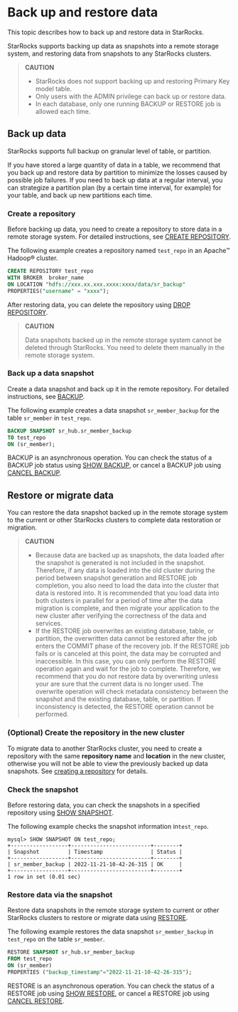 # Back up and restore data

This topic describes how to back up and restore data in StarRocks.

StarRocks supports backing up data as snapshots into a remote storage system, and restoring data from snapshots to any StarRocks clusters.

> **CAUTION**
>
> - StarRocks does not support backing up and restoring Primary Key model table.
> - Only users with the ADMIN privilege can back up or restore data.
> - In each database, only one running BACKUP or RESTORE job is allowed each time.

## Back up data

StarRocks supports full backup on granular level of table, or partition.

If you have stored a large quantity of data in a table, we recommend that you back up and restore data by partition to minimize the losses caused by possible job failures. If you need to back up data at a regular interval, you can strategize a partition plan (by a certain time interval, for example) for your table, and back up new partitions each time.

### Create a repository

Before backing up data, you need to create a repository to store data in a remote storage system. For detailed instructions, see [CREATE REPOSITORY](../sql-reference/sql-statements/data-definition/CREATE%20REPOSITORY.md).

The following example creates a repository named `test_repo` in an Apache™ Hadoop® cluster.

```SQL
CREATE REPOSITORY test_repo
WITH BROKER  broker_name
ON LOCATION "hdfs://xxx.xx.xxx.xxxx:xxxx/data/sr_backup"
PROPERTIES("username" = "xxxx");
```

After restoring data, you can delete the repository using [DROP REPOSITORY](../sql-reference/sql-statements/data-definition/DROP%20REPOSITORY.md).

> **CAUTION**
>
> Data snapshots backed up in the remote storage system cannot be deleted through StarRocks. You need to delete them manually in the remote storage system.

### Back up a data snapshot

Create a data snapshot and back up it in the remote repository. For detailed instructions, see [BACKUP](../sql-reference/sql-statements/data-definition/BACKUP.md).

The following example creates a data snapshot `sr_member_backup` for the table `sr_member` in `test_repo`.

```SQL
BACKUP SNAPSHOT sr_hub.sr_member_backup
TO test_repo
ON (sr_member);
```

BACKUP is an asynchronous operation. You can check the status of a BACKUP job status using [SHOW BACKUP](../sql-reference/sql-statements/data-manipulation/SHOW%20BACKUP.md), or cancel a BACKUP job using [CANCEL BACKUP](../sql-reference/sql-statements/data-definition/CANCEL%20BACKUP.md).

## Restore or migrate data

You can restore the data snapshot backed up in the remote storage system to the current or other StarRocks clusters to complete data restoration or migration.

> **CAUTION**
>
> - Because data are backed up as snapshots, the data loaded after the snapshot is generated is not included in the snapshot. Therefore, if any data is loaded into the old cluster during the period between snapshot generation and RESTORE job completion, you also need to load the data into the cluster that data is restored into. It is recommended that you load data into both clusters in parallel for a period of time after the data migration is complete, and then migrate your application to the new cluster after verifying the correctness of the data and services.
> - If the RESTORE job overwrites an existing database, table, or partition, the overwritten data cannot be restored after the job enters the COMMIT phase of the recovery job. If the RESTORE job fails or is canceled at this point, the data may be corrupted and inaccessible. In this case, you can only perform the RESTORE operation again and wait for the job to complete. Therefore, we recommend that you do not restore data by overwriting unless your are sure that the current data is no longer used. The overwrite operation will check metadata consistency between the snapshot and the existing database, table, or partition. If inconsistency is detected, the RESTORE operation cannot be performed.

### (Optional) Create the repository in the new cluster

To migrate data to another StarRocks cluster, you need to create a repository with the same **repository name** and **location** in the new cluster, otherwise you will not be able to view the previously backed up data snapshots. See [creating a repository](#create-a-repository) for details.

### Check the snapshot

Before restoring data, you can check the snapshots in a specified repository using [SHOW SNAPSHOT](../sql-reference/sql-statements/data-manipulation/SHOW%20SNAPSHOT.md).

The following example checks the snapshot information in`test_repo`.

```Plain
mysql> SHOW SNAPSHOT ON test_repo;
+------------------+-------------------------+--------+
| Snapshot         | Timestamp               | Status |
+------------------+-------------------------+--------+
| sr_member_backup | 2022-11-21-10-42-26-315 | OK     |
+------------------+-------------------------+--------+
1 row in set (0.01 sec)
```

### Restore data via the snapshot

Restore data snapshots in the remote storage system to current or other StarRocks clusters to restore or migrate data using [RESTORE](../sql-reference/sql-statements/data-definition/RESTORE.md).

The following example restores the data snapshot `sr_member_backup` in `test_repo` on the table `sr_member`.

```SQL
RESTORE SNAPSHOT sr_hub.sr_member_backup
FROM test_repo
ON (sr_member)
PROPERTIES ("backup_timestamp"="2022-11-21-10-42-26-315");
```

RESTORE is an asynchronous operation. You can check the status of a RESTORE job using [SHOW RESTORE](../sql-reference/sql-statements/data-manipulation/SHOW%20RESTORE.md), or cancel a RESTORE job using [CANCEL RESTORE](../sql-reference/sql-statements/data-definition/CANCEL%20RESTORE.md).
